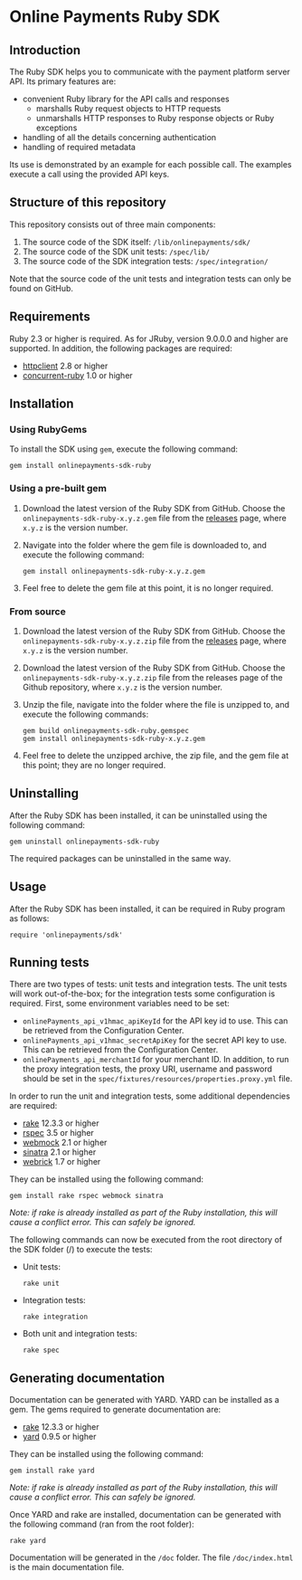 # Online Payments Ruby SDK

## Introduction

The Ruby SDK helps you to communicate with the payment platform server API. Its primary features are:

* convenient Ruby library for the API calls and responses
    * marshalls Ruby request objects to HTTP requests
    * unmarshalls HTTP responses to Ruby response objects or Ruby exceptions
* handling of all the details concerning authentication
* handling of required metadata

Its use is demonstrated by an example for each possible call. The examples execute a call using the provided API keys. 

## Structure of this repository

This repository consists out of three main components:

1. The source code of the SDK itself: `/lib/onlinepayments/sdk/`
2. The source code of the SDK unit tests: `/spec/lib/`
3. The source code of the SDK integration tests: `/spec/integration/`

Note that the source code of the unit tests and integration tests can only be found on GitHub.

## Requirements

Ruby 2.3 or higher is required.
As for JRuby, version 9.0.0.0 and higher are supported.
In addition, the following packages are required:

* [httpclient](https://github.com/nahi/httpclient) 2.8 or higher
* [concurrent-ruby](https://github.com/ruby-concurrency/concurrent-ruby) 1.0 or higher

## Installation

### Using RubyGems

To install the SDK using `gem`, execute the following command:

    gem install onlinepayments-sdk-ruby

### Using a pre-built gem

1. Download the latest version of the Ruby SDK from GitHub. Choose the `onlinepayments-sdk-ruby-x.y.z.gem` file from the [releases](https://github.com/wl-online-payments-direct/sdk-ruby/releases) page, where `x.y.z` is the version number.
2. Navigate into the folder where the gem file is downloaded to, and execute the following command:

    ```
    gem install onlinepayments-sdk-ruby-x.y.z.gem
    ```
3. Feel free to delete the gem file at this point, it is no longer required.

### From source

1. Download the latest version of the Ruby SDK from GitHub. Choose the `onlinepayments-sdk-ruby-x.y.z.zip` file from the [releases](https://github.com/wl-online-payments-direct/sdk-ruby/releases) page, where `x.y.z` is the version number.
1. Download the latest version of the Ruby SDK from GitHub. Choose the `onlinepayments-sdk-ruby-x.y.z.zip` file from the releases page of the Github repository, where `x.y.z` is the version number.
2. Unzip the file, navigate into the folder where the file is unzipped to, and execute the following commands:

    ```
    gem build onlinepayments-sdk-ruby.gemspec
    gem install onlinepayments-sdk-ruby-x.y.z.gem
    ```
3. Feel free to delete the unzipped archive, the zip file, and the gem file at this point; they are no longer required.

## Uninstalling

After the Ruby SDK has been installed, it can be uninstalled using the
following command:

    gem uninstall onlinepayments-sdk-ruby

The required packages can be uninstalled in the same way.

## Usage

After the Ruby SDK has been installed, it can be required in Ruby program as follows:

    require 'onlinepayments/sdk'

## Running tests

There are two types of tests: unit tests and integration tests. The unit tests will work out-of-the-box; for the integration tests some configuration is required.
First, some environment variables need to be set:
* `onlinePayments_api_v1hmac_apiKeyId` for the API key id to use. This can be retrieved from the Configuration Center.
* `onlinePayments_api_v1hmac_secretApiKey` for the secret API key to use. This can be retrieved from the Configuration Center.
* `onlinePayments_api_merchantId` for your merchant ID.
In addition, to run the proxy integration tests, the proxy URI, username and password should be set in the `spec/fixtures/resources/properties.proxy.yml` file.

In order to run the unit and integration tests, some additional dependencies are required:

* [rake](https://ruby.github.io/rake/) 12.3.3 or higher
* [rspec](https://github.com/rspec/rspec) 3.5 or higher
* [webmock](https://github.com/bblimke/webmock) 2.1 or higher
* [sinatra](https://github.com/sinatra/sinatra) 2.1 or higher
* [webrick](https://github.com/ruby/webrick) 1.7 or higher

They can be installed using the following command:

    gem install rake rspec webmock sinatra

*Note: if rake is already installed as part of the Ruby installation, this will cause a conflict error. This can safely be ignored.*

The following commands can now be executed from the root directory of the SDK folder (/) to execute the tests:

* Unit tests:

    ```
    rake unit
    ```

* Integration tests:

    ```
    rake integration
    ```

* Both unit and integration tests:

    ```
    rake spec
    ```

## Generating documentation

Documentation can be generated with YARD. YARD can be installed as a gem. The gems required to generate documentation are:

* [rake](https://ruby.github.io/rake/) 12.3.3 or higher
* [yard](https://github.com/lsegal/yard) 0.9.5 or higher

They can be installed using the following command:

    gem install rake yard

*Note: if rake is already installed as part of the Ruby installation, this will cause a conflict error. This can safely be ignored.*

Once YARD and rake are installed, documentation can be generated with the following command (ran from the root folder):

    rake yard

Documentation will be generated in the `/doc` folder. The file `/doc/index.html` is the main documentation file.
